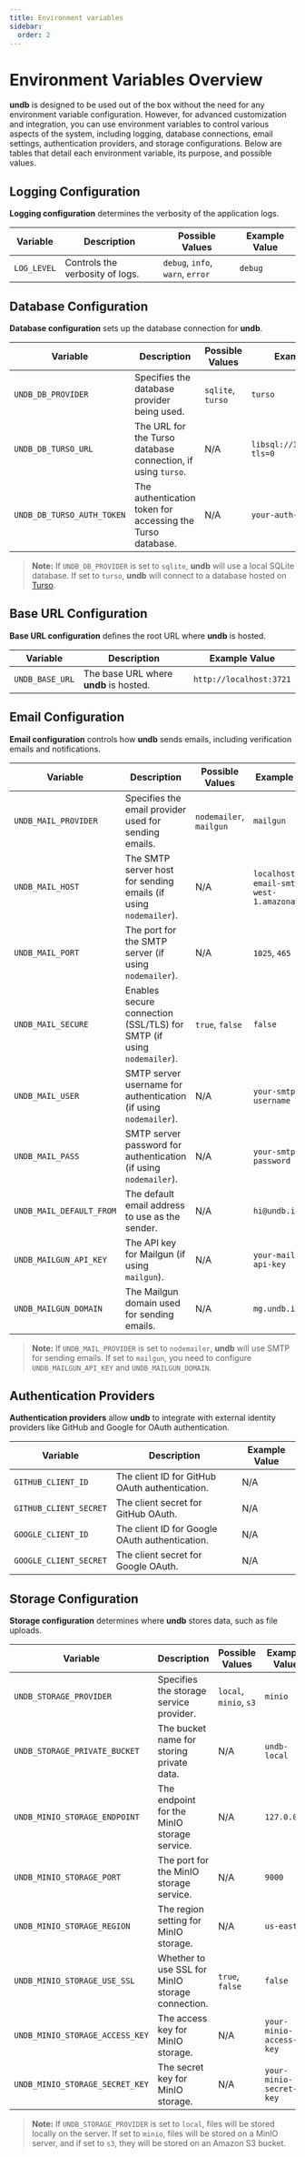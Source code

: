 ```yaml
---
title: Environment variables
sidebar:
  order: 2
---
```


# Environment Variables Overview

**undb** is designed to be used out of the box without the need for any environment variable configuration. However, for advanced customization and integration, you can use environment variables to control various aspects of the system, including logging, database connections, email settings, authentication providers, and storage configurations. Below are tables that detail each environment variable, its purpose, and possible values.

## Logging Configuration

**Logging configuration** determines the verbosity of the application logs.

| Variable    | Description                     | Possible Values                  | Example Value |
| ----------- | ------------------------------- | -------------------------------- | ------------- |
| `LOG_LEVEL` | Controls the verbosity of logs. | `debug`, `info`, `warn`, `error` | `debug`       |

## Database Configuration

**Database configuration** sets up the database connection for **undb**.

| Variable                   | Description                                                  | Possible Values   | Example Value                   |
| -------------------------- | ------------------------------------------------------------ | ----------------- | ------------------------------- |
| `UNDB_DB_PROVIDER`         | Specifies the database provider being used.                  | `sqlite`, `turso` | `turso`                         |
| `UNDB_DB_TURSO_URL`        | The URL for the Turso database connection, if using `turso`. | N/A               | `libsql://127.0.0.1:8080?tls=0` |
| `UNDB_DB_TURSO_AUTH_TOKEN` | The authentication token for accessing the Turso database.   | N/A               | `your-auth-token`               |

> **Note:** If `UNDB_DB_PROVIDER` is set to `sqlite`, **undb** will use a local SQLite database. If set to `turso`, **undb** will connect to a database hosted on [Turso](https://turso.tech/).

## Base URL Configuration

**Base URL configuration** defines the root URL where **undb** is hosted.

| Variable        | Description                            | Example Value           |
| --------------- | -------------------------------------- | ----------------------- |
| `UNDB_BASE_URL` | The base URL where **undb** is hosted. | `http://localhost:3721` |

## Email Configuration

**Email configuration** controls how **undb** sends emails, including verification emails and notifications.

| Variable                 | Description                                                           | Possible Values         | Example Value                                     |
| ------------------------ | --------------------------------------------------------------------- | ----------------------- | ------------------------------------------------- |
| `UNDB_MAIL_PROVIDER`     | Specifies the email provider used for sending emails.                 | `nodemailer`, `mailgun` | `mailgun`                                         |
| `UNDB_MAIL_HOST`         | The SMTP server host for sending emails (if using `nodemailer`).      | N/A                     | `localhost`, `email-smtp.us-west-1.amazonaws.com` |
| `UNDB_MAIL_PORT`         | The port for the SMTP server (if using `nodemailer`).                 | N/A                     | `1025`, `465`                                     |
| `UNDB_MAIL_SECURE`       | Enables secure connection (SSL/TLS) for SMTP (if using `nodemailer`). | `true`, `false`         | `false`                                           |
| `UNDB_MAIL_USER`         | SMTP server username for authentication (if using `nodemailer`).      | N/A                     | `your-smtp-username`                              |
| `UNDB_MAIL_PASS`         | SMTP server password for authentication (if using `nodemailer`).      | N/A                     | `your-smtp-password`                              |
| `UNDB_MAIL_DEFAULT_FROM` | The default email address to use as the sender.                       | N/A                     | `hi@undb.io`                                      |
| `UNDB_MAILGUN_API_KEY`   | The API key for Mailgun (if using `mailgun`).                         | N/A                     | `your-mailgun-api-key`                            |
| `UNDB_MAILGUN_DOMAIN`    | The Mailgun domain used for sending emails.                           | N/A                     | `mg.undb.io`                                      |

> **Note:** If `UNDB_MAIL_PROVIDER` is set to `nodemailer`, **undb** will use SMTP for sending emails. If set to `mailgun`, you need to configure `UNDB_MAILGUN_API_KEY` and `UNDB_MAILGUN_DOMAIN`.

## Authentication Providers

**Authentication providers** allow **undb** to integrate with external identity providers like GitHub and Google for OAuth authentication.

| Variable               | Description                                    | Example Value |
| ---------------------- | ---------------------------------------------- | ------------- |
| `GITHUB_CLIENT_ID`     | The client ID for GitHub OAuth authentication. | N/A           |
| `GITHUB_CLIENT_SECRET` | The client secret for GitHub OAuth.            | N/A           |
| `GOOGLE_CLIENT_ID`     | The client ID for Google OAuth authentication. | N/A           |
| `GOOGLE_CLIENT_SECRET` | The client secret for Google OAuth.            | N/A           |

## Storage Configuration

**Storage configuration** determines where **undb** stores data, such as file uploads.

| Variable                        | Description                                      | Possible Values        | Example Value           |
| ------------------------------- | ------------------------------------------------ | ---------------------- | ----------------------- |
| `UNDB_STORAGE_PROVIDER`         | Specifies the storage service provider.          | `local`, `minio`, `s3` | `minio`                 |
| `UNDB_STORAGE_PRIVATE_BUCKET`   | The bucket name for storing private data.        | N/A                    | `undb-local`            |
| `UNDB_MINIO_STORAGE_ENDPOINT`   | The endpoint for the MinIO storage service.      | N/A                    | `127.0.0.1`             |
| `UNDB_MINIO_STORAGE_PORT`       | The port for the MinIO storage service.          | N/A                    | `9000`                  |
| `UNDB_MINIO_STORAGE_REGION`     | The region setting for MinIO storage.            | N/A                    | `us-east-1`             |
| `UNDB_MINIO_STORAGE_USE_SSL`    | Whether to use SSL for MinIO storage connection. | `true`, `false`        | `false`                 |
| `UNDB_MINIO_STORAGE_ACCESS_KEY` | The access key for MinIO storage.                | N/A                    | `your-minio-access-key` |
| `UNDB_MINIO_STORAGE_SECRET_KEY` | The secret key for MinIO storage.                | N/A                    | `your-minio-secret-key` |

> **Note:** If `UNDB_STORAGE_PROVIDER` is set to `local`, files will be stored locally on the server. If set to `minio`, files will be stored on a MinIO server, and if set to `s3`, they will be stored on an Amazon S3 bucket.
